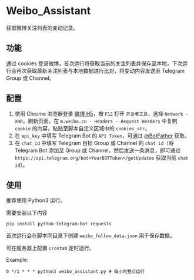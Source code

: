 # Weibo_Assistant

获取微博关注列表的变动记录。

## 功能

通过 cookies 登录微博，首次运行将获取当前的关注列表并保存至本地，下次运行会再次获取最新关注列表与本地数据进行比对，将变动内容发送至 Telegram Group 或 Channel。

## 配置

1. 使用 Chrome 浏览器登录 [微博 H5](https://m.weibo.cn/)，按 `F12` 打开 `开发者工具`，选择 `Network - XHR`，刷新页面，在 `m.weibo.cn - Headers - Request Headers` 中复制 `cookie` 的内容，粘贴至脚本自定义区域中的 `cookies_str`。
2. 在 `api_key` 中填写 Telegram Bot 的 `API Token`，可通过 [@BotFather](https://t.me/botfather) 获取。
3. 在 `chat_id` 中填写 Telegram 目标 Group 或 Channel 的 `chat id`（将 Telegram Bot 添加至 Group 或 Channel，然后发送一条消息，即可通过 `https://api.telegram.org/bot<YourBOTToken>/getUpdates` 获取当前 `chat id`）。

## 使用

推荐使用 Python3 运行。

需要安装以下内容

```shell
pip install python-telegram-bot requests
```

首次运行会在脚本同目录下创建 `weibo_follow_data.json` 用于保存数据。

可在服务器上配置 `crontab` 定时运行。

Example:

```crontab
0 */1 * * * python3 weibo_assistant.py # 每小时整点运行
```
